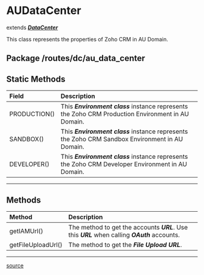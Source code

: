 # AUDataCenter

extends ***[DataCenter](data_center.md#datacenter)***

This class represents the properties of Zoho CRM in AU Domain.

## Package /routes/dc/au_data_center

## Static Methods

| Field        | Description                                                                                        |
| :----------- | :------------------------------------------------------------------------------------------------- |
| PRODUCTION() | This ***Environment class*** instance represents the Zoho CRM Production Environment in AU Domain. |
| SANDBOX()    | This ***Environment class*** instance represents the Zoho CRM Sandbox Environment in AU Domain.    |
| DEVELOPER()  | This ***Environment class*** instance represents the Zoho CRM Developer Environment in AU Domain.  |
----

## Methods

| Method             | Description                               |
| :----------------- | :---------------------------------------- |
| getIAMUrl()        | The method to get the accounts ***URL***. Use this ***URL*** when calling ***OAuth*** accounts. |
| getFileUploadUrl() | The method to get the ***File Upload URL***. |
----

[source](../../routes/dc/au_data_center.js)
